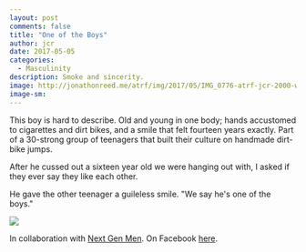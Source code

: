 ```yaml
---
layout: post
comments: false
title: "One of the Boys"
author: jcr
date: 2017-05-05
categories:
  - Masculinity
description: Smoke and sincerity.
image: http://jonathonreed.me/atrf/img/2017/05/IMG_0776-atrf-jcr-2000-web.jpg
image-sm:
---
```


This boy is hard to describe. Old and young in one body; hands accustomed to cigarettes and dirt bikes, and a smile that felt fourteen years exactly. Part of a 30-strong group of teenagers that built their culture on handmade dirt-bike jumps.

After he cussed out a sixteen year old we were hanging out with, I asked if they ever say they like each other.

He gave the other teenager a guileless smile. "We say he's one of the boys."

<img src="http://jonathonreed.me/atrf/img/2017/05/IMG_0770-atrf-jcr-2000-web.jpg">

In collaboration with <a href="http://nextgenmen.ca" target="blank">Next Gen Men</a>. On Facebook <a href="https://www.facebook.com/chairsandtablesorg/photos/a.440181209457967.1073741828.258601667615923/937374326405317/?type=3&theater" target="blank">here</a>.